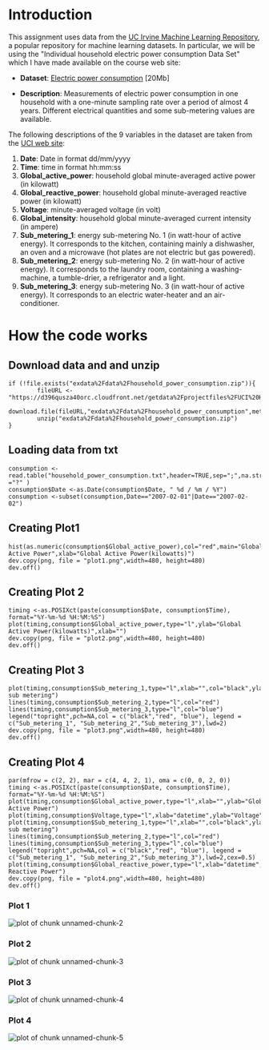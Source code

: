 # Introduction

This assignment uses data from
the <a href="http://archive.ics.uci.edu/ml/">UC Irvine Machine
Learning Repository</a>, a popular repository for machine learning
datasets. In particular, we will be using the "Individual household
electric power consumption Data Set" which I have made available on
the course web site:


* <b>Dataset</b>: <a href="https://d396qusza40orc.cloudfront.net/exdata%2Fdata%2Fhousehold_power_consumption.zip">Electric power consumption</a> [20Mb]

* <b>Description</b>: Measurements of electric power consumption in
one household with a one-minute sampling rate over a period of almost
4 years. Different electrical quantities and some sub-metering values
are available.


The following descriptions of the 9 variables in the dataset are taken
from
the <a href="https://archive.ics.uci.edu/ml/datasets/Individual+household+electric+power+consumption">UCI
web site</a>:

<ol>
<li><b>Date</b>: Date in format dd/mm/yyyy </li>
<li><b>Time</b>: time in format hh:mm:ss </li>
<li><b>Global_active_power</b>: household global minute-averaged active power (in kilowatt) </li>
<li><b>Global_reactive_power</b>: household global minute-averaged reactive power (in kilowatt) </li>
<li><b>Voltage</b>: minute-averaged voltage (in volt) </li>
<li><b>Global_intensity</b>: household global minute-averaged current intensity (in ampere) </li>
<li><b>Sub_metering_1</b>: energy sub-metering No. 1 (in watt-hour of active energy). It corresponds to the kitchen, containing mainly a dishwasher, an oven and a microwave (hot plates are not electric but gas powered). </li>
<li><b>Sub_metering_2</b>: energy sub-metering No. 2 (in watt-hour of active energy). It corresponds to the laundry room, containing a washing-machine, a tumble-drier, a refrigerator and a light. </li>
<li><b>Sub_metering_3</b>: energy sub-metering No. 3 (in watt-hour of active energy). It corresponds to an electric water-heater and an air-conditioner.</li>
</ol>

# How the code works 

## Download data and and unzip

```{}
if (!file.exists("exdata%2Fdata%2Fhousehold_power_consumption.zip")){
        fileURL <- "https://d396qusza40orc.cloudfront.net/getdata%2Fprojectfiles%2FUCI%20HAR%20Dataset.zip"
        download.file(fileURL,"exdata%2Fdata%2Fhousehold_power_consumption",method="curl")
        unzip("exdata%2Fdata%2Fhousehold_power_consumption.zip")
} 
```

## Loading data from txt

```{}
consumption <- read.table("household_power_consumption.txt",header=TRUE,sep=";",na.strings ="?" )
consumption$Date <-as.Date(consumption$Date, " %d / %m / %Y")
consumption <-subset(consumption,Date=="2007-02-01"|Date=="2007-02-02")
```

## Creating Plot1

```{}
hist(as.numeric(consumption$Global_active_power),col="red",main="Global Active Power",xlab="Global Active Power(kilowatts)")
dev.copy(png, file = "plot1.png",width=480, height=480)
dev.off()
```

## Creating Plot 2

```{}
timing <-as.POSIXct(paste(consumption$Date, consumption$Time), format="%Y-%m-%d %H:%M:%S")
plot(timing,consumption$Global_active_power,type="l",ylab="Global Active Power(kilowatts)",xlab="")
dev.copy(png, file = "plot2.png",width=480, height=480)
dev.off()
```

## Creating Plot 3

```{}
plot(timing,consumption$Sub_metering_1,type="l",xlab="",col="black",ylab="Energy sub metering")
lines(timing,consumption$Sub_metering_2,type="l",col="red")
lines(timing,consumption$Sub_metering_3,type="l",col="blue")
legend("topright",pch=NA,col = c("black","red", "blue"), legend = c("Sub_metering_1", "Sub_metering_2","Sub_metering_3"),lwd=2)
dev.copy(png, file = "plot3.png",width=480, height=480)
dev.off()
```

## Creating Plot 4

```{}
par(mfrow = c(2, 2), mar = c(4, 4, 2, 1), oma = c(0, 0, 2, 0))
timing <-as.POSIXct(paste(consumption$Date, consumption$Time), format="%Y-%m-%d %H:%M:%S")
plot(timing,consumption$Global_active_power,type="l",xlab="",ylab="Global Active Power")
plot(timing,consumption$Voltage,type="l",xlab="datetime",ylab="Voltage")
plot(timing,consumption$Sub_metering_1,type="l",xlab="",col="black",ylab="Energy sub metering")
lines(timing,consumption$Sub_metering_2,type="l",col="red")
lines(timing,consumption$Sub_metering_3,type="l",col="blue")
legend("topright",pch=NA,col = c("black","red", "blue"), legend = c("Sub_metering_1", "Sub_metering_2","Sub_metering_3"),lwd=2,cex=0.5)
plot(timing,consumption$Global_reactive_power,type="l",xlab="datetime",ylab="Global Reactive Power")
dev.copy(png, file = "plot4.png",width=480, height=480)
dev.off()
```

### Plot 1


![plot of chunk unnamed-chunk-2](figure/plot1.png) 


### Plot 2

![plot of chunk unnamed-chunk-3](figure/plot2.png) 


### Plot 3

![plot of chunk unnamed-chunk-4](figure/plot3.png) 


### Plot 4

![plot of chunk unnamed-chunk-5](figure/plot4.png) 

